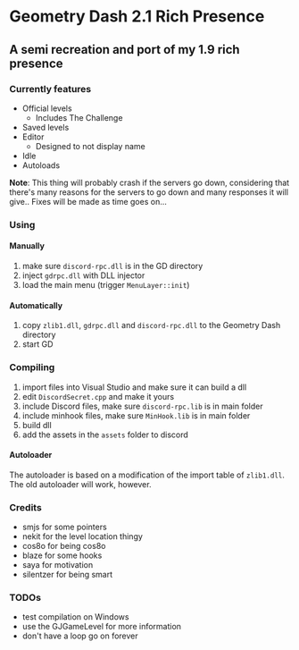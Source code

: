 # Geometry Dash 2.1 Rich Presence

## A semi recreation and port of my 1.9 rich presence

### Currently features

* Official levels
  * Includes The Challenge
* Saved levels
* Editor
  * Designed to not display name
* Idle
* Autoloads

**Note**: This thing will probably crash if the servers go down, considering that there's many reasons for the servers to go down and many responses it will give.. Fixes will be made as time goes on...

### Using

#### Manually

1. make sure `discord-rpc.dll` is in the GD directory
2. inject `gdrpc.dll` with DLL injector
3. load the main menu (trigger `MenuLayer::init`)

#### Automatically

1. copy `zlib1.dll`, `gdrpc.dll` and `discord-rpc.dll` to the Geometry Dash directory
2. start GD

### Compiling

1. import files into Visual Studio and make sure it can build a dll
2. edit `DiscordSecret.cpp` and make it yours
3. include Discord files, make sure `discord-rpc.lib` is in main folder
4. include minhook files, make sure `MinHook.lib` is in main folder
5. build dll
6. add the assets in the `assets` folder to discord

#### Autoloader

The autoloader is based on a modification of the import table of `zlib1.dll`. The old autoloader will work, however.

### Credits

* smjs for some pointers
* nekit for the level location thingy
* cos8o for being cos8o
* blaze for some hooks
* saya for motivation
* silentzer for being smart

### TODOs

* test compilation on Windows
* use the GJGameLevel for more information
* don't have a loop go on forever
